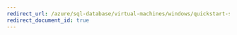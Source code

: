 ```yaml
---
redirect_url: /azure/sql-database/virtual-machines/windows/quickstart-sql-vm-create-powershell
redirect_document_id: true
---
```

